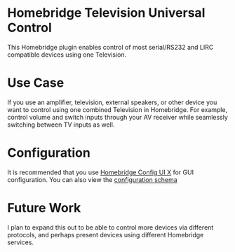 # Homebridge Television Universal Control

This Homebridge plugin enables control of most serial/RS232 and LIRC compatible devices using one Television.

# Use Case

If you use an amplifier, television, external speakers, or other device you want to control using one combined Television in Homebridge.
For example, control volume and switch inputs through your AV receiver while seamlessly switching between TV inputs as well.

# Configuration

It is recommended that you use [Homebridge Config UI X](https://github.com/oznu/homebridge-config-ui-x) for GUI configuration. You can also view the [configuration schema](config.schema.json)

# Future Work

I plan to expand this out to be able to control more devices via different protocols, and perhaps present devices using different Homebridge services.
